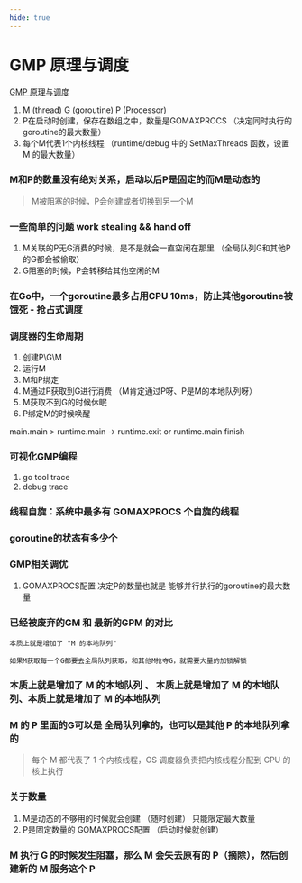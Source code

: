 ```yaml
---
hide: true
---
```

# GMP 原理与调度

[GMP 原理与调度](https://www.topgoer.com/%E5%B9%B6%E5%8F%91%E7%BC%96%E7%A8%8B/GMP%E5%8E%9F%E7%90%86%E4%B8%8E%E8%B0%83%E5%BA%A6.html)

1. M (thread)  G (goroutine) P (Processor)
2. P在启动时创建，保存在数组之中，数量是GOMAXPROCS （决定同时执行的goroutine的最大数量）
3. 每个M代表1个内核线程 （runtime/debug 中的 SetMaxThreads 函数，设置 M 的最大数量）

### M和P的数量没有绝对关系，启动以后P是固定的而M是动态的

> M被阻塞的时候，P会创建或者切换到另一个M

### 一些简单的问题 work stealing && hand off

1. M关联的P无G消费的时候，是不是就会一直空闲在那里 （全局队列G和其他P的G都会被偷取）
2. G阻塞的时候，P会转移给其他空闲的M

### 在Go中，一个goroutine最多占用CPU 10ms，防止其他goroutine被饿死 - 抢占式调度

### 调度器的生命周期

1. 创建P\G\M
2. 运行M
3. M和P绑定
4. M通过P获取到G进行消费 （M肯定通过P呀、P是M的本地队列呀）
5. M获取不到G的时候休眠
6. P绑定M的时候唤醒

main.main > runtime.main -> runtime.exit or runtime.main finish

### 可视化GMP编程
1. go tool trace
2. debug trace

### 线程自旋：系统中最多有 GOMAXPROCS 个自旋的线程

### goroutine的状态有多少个

### GMP相关调优

1. GOMAXPROCS配置 决定P的数量也就是  能够并行执行的goroutine的最大数量


### 已经被废弃的GM 和 最新的GPM 的对比 
```
本质上就是增加了 "M 的本地队列"

如果M获取每一个G都要去全局队列获取，和其他M抢夺G，就需要大量的加锁解锁
```

### 本质上就是增加了 M 的本地队列 、 本质上就是增加了 M 的本地队列、本质上就是增加了 M 的本地队列

### M 的 P 里面的G可以是 全局队列拿的，也可以是其他 P 的本地队列拿的

> 每个 M 都代表了 1 个内核线程，OS 调度器负责把内核线程分配到 CPU 的核上执行


### 关于数量

1. M是动态的不够用的时候就会创建 （随时创建） 只能限定最大数量
2. P是固定数量的 GOMAXPROCS配置 （启动时候就创建）

### M 执行 G 的时候发生阻塞，那么 M 会失去原有的 P（摘除），然后创建新的 M 服务这个 P